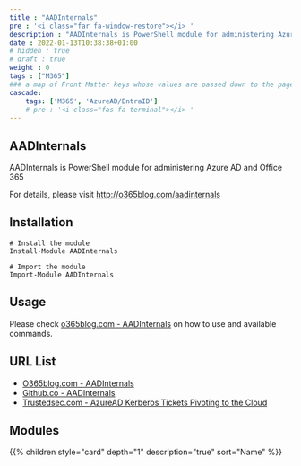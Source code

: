 ```yaml
---
title : "AADInternals"
pre : '<i class="far fa-window-restore"></i> '
description : "AADInternals is PowerShell module for administering Azure AD and Office 365."
date : 2022-01-13T10:38:38+01:00
# hidden : true
# draft : true
weight : 0
tags : ["M365"]
### a map of Front Matter keys whose values are passed down to the page's descendants unless overwritten by self or a closer ancestor's cascade. 
cascade:
    tags: ['M365', 'AzureAD/EntraID']
    # pre : '<i class="fas fa-terminal"></i> '
---
```


## AADInternals

AADInternals is PowerShell module for administering Azure AD and Office 365

For details, please visit <http://o365blog.com/aadinternals>

## Installation

```plain
# Install the module
Install-Module AADInternals

# Import the module
Import-Module AADInternals
```

## Usage

Please check [o365blog.com - AADInternals](https://o365blog.com/aadinternals/) on how to use and available commands.

## URL List

- [O365blog.com - AADInternals](https://o365blog.com/aadinternals/)
- [Github.co - AADInternals](https://github.com/Gerenios/AADInternals)
- [Trustedsec.com - AzureAD Kerberos Tickets Pivoting to the Cloud](https://trustedsec.com/blog/azure-ad-kerberos-tickets-pivoting-to-the-cloud)

## Modules

{{% children style="card" depth="1" description="true" sort="Name"  %}}
